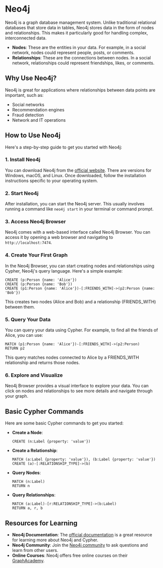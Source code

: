 # Neo4j

Neo4j is a graph database management system. Unlike traditional relational databases that store data in tables, Neo4j stores data in the form of nodes and relationships. This makes it particularly good for handling complex, interconnected data.

- **Nodes**: These are the entities in your data. For example, in a social network, nodes could represent people, posts, or comments.
- **Relationships**: These are the connections between nodes. In a social network, relationships could represent friendships, likes, or comments.

## Why Use Neo4j?

Neo4j is great for applications where relationships between data points are important, such as:

- Social networks
- Recommendation engines
- Fraud detection
- Network and IT operations

## How to Use Neo4j

Here's a step-by-step guide to get you started with Neo4j:

### 1. Install Neo4j

You can download Neo4j from the [official website](https://neo4j.com/download/). There are versions for Windows, macOS, and Linux. Once downloaded, follow the installation instructions specific to your operating system.

### 2. Start Neo4j

After installation, you can start the Neo4j server. This usually involves running a command like `neo4j start` in your terminal or command prompt.

### 3. Access Neo4j Browser

Neo4j comes with a web-based interface called Neo4j Browser. You can access it by opening a web browser and navigating to `http://localhost:7474`.

### 4. Create Your First Graph

In the Neo4j Browser, you can start creating nodes and relationships using Cypher, Neo4j's query language. Here's a simple example:

```cypher
CREATE (p:Person {name: 'Alice'})
CREATE (p:Person {name: 'Bob'})
CREATE (p1:Person {name: 'Alice'})-[:FRIENDS_WITH]->(p2:Person {name: 'Bob'})
```

This creates two nodes (Alice and Bob) and a relationship (FRIENDS_WITH) between them.

### 5. Query Your Data

You can query your data using Cypher. For example, to find all the friends of Alice, you can use:

```cypher
MATCH (p1:Person {name: 'Alice'})-[:FRIENDS_WITH]->(p2:Person)
RETURN p2
```

This query matches nodes connected to Alice by a FRIENDS_WITH relationship and returns those nodes.

### 6. Explore and Visualize

Neo4j Browser provides a visual interface to explore your data. You can click on nodes and relationships to see more details and navigate through your graph.

## Basic Cypher Commands

Here are some basic Cypher commands to get you started:

- **Create a Node**:

  ```cypher
  CREATE (n:Label {property: 'value'})
  ```

- **Create a Relationship**:

  ```cypher
  MATCH (a:Label {property: 'value'}), (b:Label {property: 'value'})
  CREATE (a)-[:RELATIONSHIP_TYPE]->(b)
  ```

- **Query Nodes**:

  ```cypher
  MATCH (n:Label)
  RETURN n
  ```

- **Query Relationships**:
  ```cypher
  MATCH (a:Label)-[r:RELATIONSHIP_TYPE]->(b:Label)
  RETURN a, r, b
  ```

## Resources for Learning

- **Neo4j Documentation**: The [official documentation](https://neo4j.com/docs/) is a great resource for learning more about Neo4j and Cypher.
- **Neo4j Community**: Join the [Neo4j community](https://community.neo4j.com/) to ask questions and learn from other users.
- **Online Courses**: Neo4j offers free online courses on their [GraphAcademy](https://graphacademy.neo4j.com/).
